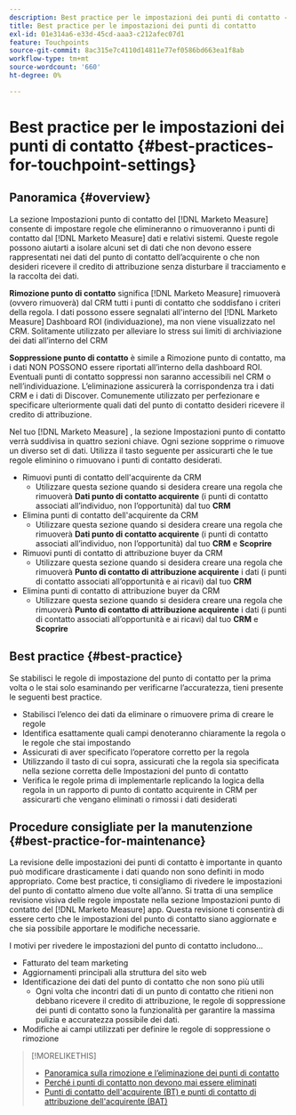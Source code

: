 ```yaml
---
description: Best practice per le impostazioni dei punti di contatto - [!DNL Marketo Measure] - Documentazione del prodotto
title: Best practice per le impostazioni dei punti di contatto
exl-id: 01e314a6-e33d-45cd-aaa3-c212afec07d1
feature: Touchpoints
source-git-commit: 8ac315e7c4110d14811e77ef0586bd663ea1f8ab
workflow-type: tm+mt
source-wordcount: '660'
ht-degree: 0%

---
```


# Best practice per le impostazioni dei punti di contatto {#best-practices-for-touchpoint-settings}

## Panoramica {#overview}

La sezione Impostazioni punto di contatto del [!DNL Marketo Measure] consente di impostare regole che elimineranno o rimuoveranno i punti di contatto dal [!DNL Marketo Measure] dati e relativi sistemi. Queste regole possono aiutarti a isolare alcuni set di dati che non devono essere rappresentati nei dati del punto di contatto dell’acquirente o che non desideri ricevere il credito di attribuzione senza disturbare il tracciamento e la raccolta dei dati.

**Rimozione punto di contatto** significa [!DNL Marketo Measure] rimuoverà (ovvero rimuoverà) dal CRM tutti i punti di contatto che soddisfano i criteri della regola. I dati possono essere segnalati all&#39;interno del [!DNL Marketo Measure] Dashboard ROI (individuazione), ma non viene visualizzato nel CRM. Solitamente utilizzato per alleviare lo stress sui limiti di archiviazione dei dati all’interno del CRM

**Soppressione punto di contatto** è simile a Rimozione punto di contatto, ma i dati NON POSSONO essere riportati all’interno della dashboard ROI. Eventuali punti di contatto soppressi non saranno accessibili nel CRM o nell’individuazione. L’eliminazione assicurerà la corrispondenza tra i dati CRM e i dati di Discover. Comunemente utilizzato per perfezionare e specificare ulteriormente quali dati del punto di contatto desideri ricevere il credito di attribuzione.

Nel tuo [!DNL Marketo Measure] , la sezione Impostazioni punto di contatto verrà suddivisa in quattro sezioni chiave. Ogni sezione sopprime o rimuove un diverso set di dati. Utilizza il tasto seguente per assicurarti che le tue regole eliminino o rimuovano i punti di contatto desiderati.

* Rimuovi punti di contatto dell&#39;acquirente da CRM
   * Utilizzare questa sezione quando si desidera creare una regola che rimuoverà **Dati punto di contatto acquirente** (i punti di contatto associati all’individuo, non l’opportunità) dal tuo **CRM**
* Elimina punti di contatto dell&#39;acquirente da CRM
   * Utilizzare questa sezione quando si desidera creare una regola che rimuoverà **Dati punto di contatto acquirente** (i punti di contatto associati all’individuo, non l’opportunità) dal tuo **CRM** e **Scoprire**
* Rimuovi punti di contatto di attribuzione buyer da CRM
   * Utilizzare questa sezione quando si desidera creare una regola che rimuoverà **Punto di contatto di attribuzione acquirente** i dati (i punti di contatto associati all’opportunità e ai ricavi) dal tuo **CRM**
* Elimina punti di contatto di attribuzione buyer da CRM
   * Utilizzare questa sezione quando si desidera creare una regola che rimuoverà **Punto di contatto di attribuzione acquirente** i dati (i punti di contatto associati all’opportunità e ai ricavi) dal tuo **CRM** e **Scoprire**

## Best practice {#best-practice}

Se stabilisci le regole di impostazione del punto di contatto per la prima volta o le stai solo esaminando per verificarne l’accuratezza, tieni presente le seguenti best practice.

* Stabilisci l’elenco dei dati da eliminare o rimuovere prima di creare le regole
* Identifica esattamente quali campi denoteranno chiaramente la regola o le regole che stai impostando
* Assicurati di aver specificato l’operatore corretto per la regola
* Utilizzando il tasto di cui sopra, assicurati che la regola sia specificata nella sezione corretta delle Impostazioni del punto di contatto
* Verifica le regole prima di implementarle replicando la logica della regola in un rapporto di punto di contatto acquirente in CRM per assicurarti che vengano eliminati o rimossi i dati desiderati

## Procedure consigliate per la manutenzione {#best-practice-for-maintenance}

La revisione delle impostazioni dei punti di contatto è importante in quanto può modificare drasticamente i dati quando non sono definiti in modo appropriato. Come best practice, ti consigliamo di rivedere le impostazioni del punto di contatto almeno due volte all’anno. Si tratta di una semplice revisione visiva delle regole impostate nella sezione Impostazioni punto di contatto del [!DNL Marketo Measure] app. Questa revisione ti consentirà di essere certo che le impostazioni del punto di contatto siano aggiornate e che sia possibile apportare le modifiche necessarie.

I motivi per rivedere le impostazioni del punto di contatto includono...

* Fatturato del team marketing
* Aggiornamenti principali alla struttura del sito web
* Identificazione dei dati del punto di contatto che non sono più utili
   * Ogni volta che incontri dati di un punto di contatto che ritieni non debbano ricevere il credito di attribuzione, le regole di soppressione dei punti di contatto sono la funzionalità per garantire la massima pulizia e accuratezza possibile dei dati.
* Modifiche ai campi utilizzati per definire le regole di soppressione o rimozione

>[!MORELIKETHIS]
>
>* [Panoramica sulla rimozione e l’eliminazione dei punti di contatto](/help/advanced-marketo-measure-features/touchpoint-settings/touchpoint-removal-and-touchpoint-suppression.md)
>* [Perché i punti di contatto non devono mai essere eliminati](/help/advanced-marketo-measure-features/touchpoint-settings/why-you-should-never-delete-touchpoints.md)
>* [Punti di contatto dell&#39;acquirente (BT) e punti di contatto di attribuzione dell&#39;acquirente (BAT)](/help/configuration-and-setup/getting-started-with-marketo-measure/difference-between-buyer-touchpoints-and-buyer-attribution-touchpoints.md)
